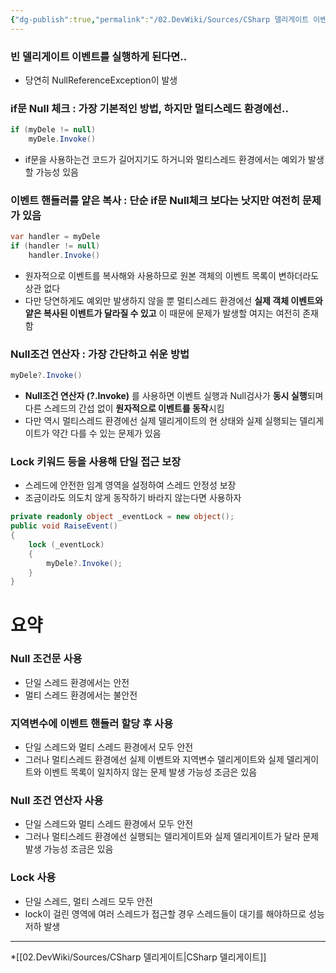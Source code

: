 ```yaml
---
{"dg-publish":true,"permalink":"/02.DevWiki/Sources/CSharp 델리게이트 이벤트 실행과 멀티스레드/","noteIcon":"","created":"2024-10-06T14:29:04.000+09:00","updated":"2025-07-20T11:47:56.409+09:00"}
---
```


### 빈 델리게이트 이벤트를 실행하게 된다면..

- 당연히 NullReferenceException이 발생

### if문 Null 체크 : 가장 기본적인 방법, 하지만 멀티스레드 환경에선..

```csharp
if (myDele != null)
	myDele.Invoke()
```

- if문을 사용하는건 코드가 길어지기도 하거니와 멀티스레드 환경에서는 예외가 발생할 가능성 있음

### 이벤트 핸들러를 얕은 복사 : 단순 if문 Null체크 보다는 낫지만 여전히 문제가 있음

```csharp
var handler = myDele
if (handler != null)
	handler.Invoke()

```

- 원자적으로 이벤트를 복사해와 사용하므로 원본 객체의 이벤트 목록이 변하더라도 상관 없다
- 다만 당연하게도 예외만 발생하지 않을 뿐 멀티스레드 환경에선 **실제 객체 이벤트와 얕은 복사된 이벤트가 달라질 수 있고** 이 때문에 문제가 발생할 여지는 여전히 존재함

### Null조건 연산자 : 가장 간단하고 쉬운 방법

```csharp
myDele?.Invoke()

```

- **Null조건 연산자 (?.Invoke)** 를 사용하면 이벤트 실행과 Null검사가 **동시 실행**되며 다른 스레드의 간섭 없이 **원자적으로 이벤트를 동작**시킴
- 다만 역시 멀티스레드 환경에선 실제 델리게이트의 현 상태와 실제 실행되는 델리게이트가 약간 다를 수 있는 문제가 있음

### Lock 키워드 등을 사용해 단일 접근 보장

- 스레드에 안전한 임계 영역을 설정하여 스레드 안정성 보장
- 조금이라도 의도치 않게 동작하기 바라지 않는다면 사용하자

```csharp
private readonly object _eventLock = new object();
public void RaiseEvent()
{
    lock (_eventLock)
    {
        myDele?.Invoke();
    }
}

```

# 요약
### Null 조건문 사용

- 단일 스레드 환경에서는 안전
- 멀티 스레드 환경에서는 불안전

### 지역변수에 이벤트 핸들러 할당 후 사용

- 단일 스레드와 멀티 스레드 환경에서 모두 안전
- 그러나 멀티스레드 환경에선 실제 이벤트와 지역변수 델리게이트와 실제 델리게이트와 이벤트 목록이 일치하지 않는 문제 발생 가능성 조금은 있음

### Null 조건 연산자 사용

- 단일 스레드와 멀티 스레드 환경에서 모두 안전
- 그러나 멀티스레드 환경에선 실행되는 델리게이트와  실제 델리게이트가 달라 문제 발생 가능성 조금은 있음

### Lock 사용

- 단일 스레드, 멀티 스레드 모두 안전
- lock이 걸린 영역에 여러 스레드가 접근할 경우 스레드들이 대기를 해야하므로 성능저하 발생

---
*[[02.DevWiki/Sources/CSharp 델리게이트\|CSharp 델리게이트]]